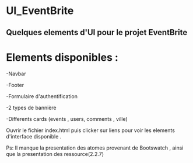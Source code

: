# UI_EventBrite

## Quelques elements d'UI pour le projet EventBrite 

# Elements disponibles :
  -Navbar
  
  -Footer
  
  -Formulaire d'authentification
  
  -2 types de bannière 
  
  -Differents cards (events , users, comments , ville)
  

Ouvrir le fichier index.html puis clicker sur liens pour voir
les elements d'interface disponible . 

Ps: Il manque la presentation des atomes provenant de Bootswatch , ainsi que la presentation des
ressource(2.2.7)
